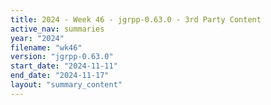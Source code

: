 ```yaml
---
title: 2024 - Week 46 - jgrpp-0.63.0 - 3rd Party Content
active_nav: summaries
year: "2024"
filename: "wk46"
version: "jgrpp-0.63.0"
start_date: "2024-11-11"
end_date: "2024-11-17"
layout: "summary_content"
---
```

